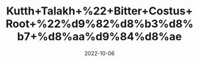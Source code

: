 ---
title: 'Kutth+Talakh+%22+Bitter+Costus+Root+%22%d9%82%d8%b3%d8%b7+%d8%aa%d9%84%d8%ae'
date: '2022-10-06' 
metatag: '' 
inventory: '0' 
draft: false 
# meta description 
shortDescripton: 'Costus+root+is+used+for%ef%bf%bdtreating+worm+(nematode)+infections.+Costus+oil+is+used+for+asthma%2c+cough%2c+gas%2c+and+severe+intestinal+diseases+such+as+dysentery+and+cholera.+It+is+also+used+as+a+tonic+and+to+stimulate+digestion.%ef%bf%bd'
description: 'Herb'
longdescription: ''
featured: True
# product Price
price: '50.0'
# Product Short Description
shortDescription: 'Costus+root+is+used+for%ef%bf%bdtreating+worm+(nematode)+infections.+Costus+oil+is+used+for+asthma%2c+cough%2c+gas%2c+and+severe+intestinal+diseases+such+as+dysentery+and+cholera.+It+is+also+used+as+a+tonic+and+to+stimulate+digestion.%ef%bf%bd'
productID: '50A58782-3226-ED11-9968-005056B3A416'
type: 'products'
category: 'Herb' 
thumnailproduct: 'https://eraconnect.blob.core.windows.net/product-images/aminsaddiquidawakhana/50A58782-3226-ED11-9968-005056B3A416.webp' 
images:
  - image: 'https://eraconnect.blob.core.windows.net/product-images/aminsaddiquidawakhana/50A58782-3226-ED11-9968-005056B3A416.webp'  
Variants:
---